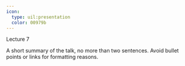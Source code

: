 ```yaml
---
icon:
  type: uil:presentation
  color: 00979b
---   
```


Lecture 7

A short summary of the talk, no more than two sentences. Avoid bullet points or links for formatting reasons.